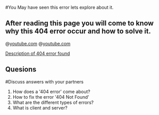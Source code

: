 #You May have seen this error lets explore about it.
## After reading this page you will come to know why this 404 error occur and how to solve it.
@[youtube.com](ImEQFprFKWA)
@[youtube.com](fFZ_LYAn5xo)

[Description of 404 error found](https://www.ionos.com/digitalguide/websites/website-creation/what-does-the-404-not-found-error-mean/)

## Quesions
#Discuss answers with your partners 
 
1. How does a '404 error' come about?
2. How to fix the error '404 Not Found'
3. What are the different types of errors?
4. What is client and server?

